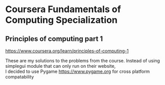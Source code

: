 # Coursera Fundamentals of Computing Specialization

## Principles of computing part 1

https://www.coursera.org/learn/principles-of-computing-1

These are my solutions to the problems from the course. Instead of using simplegui module that can only run on their website,  
I decided to use Pygame https://www.pygame.org
for cross platform compatability
